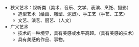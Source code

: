 - 狭义艺术：视听类（美术、音乐、文学、表演、烹饪、摄影）
  - 造型艺术（绘画、雕塑、泥塑）、手工艺（手艺、工艺）
  - 文艺、演艺、厨艺、（人文）
- 广义艺术
  - 技术的一种境界，具有美感或水平高超。（具有美感的技术）
  - 具有美感的作品、事物。
